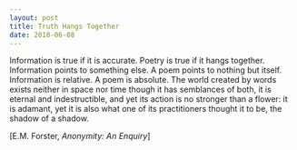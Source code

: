 ```yaml
---
layout: post
title: Truth Hangs Together
date: 2018-06-08
---
```

Information is true if it is accurate. Poetry is true if it hangs together. Information points to something else. A poem points to nothing but itself. Information is relative. A poem is absolute. The world created by words exists neither in space nor time though it has semblances of both, it is eternal and indestructible, and yet its action is no stronger than a flower: it is adamant, yet it is also what one of its practitioners thought it to be, the shadow of a shadow.

[E.M. Forster, _Anonymity: An Enquiry_]

